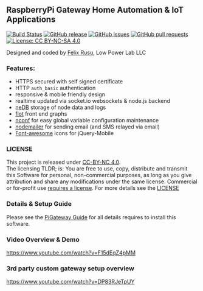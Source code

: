 RaspberryPi Gateway Home Automation & IoT Applications
----------------
[![Build Status](https://app.travis-ci.com/LowPowerLab/RaspberryPi-Gateway.svg)](https://app.travis-ci.com/LowPowerLab/RaspberryPi-Gateway)
[![GitHub release](https://img.shields.io/github/release/LowPowerLab/RaspberryPi-Gateway.svg)](https://github.com/LowPowerLab/RaspberryPi-Gateway)
[![GitHub issues](https://img.shields.io/github/issues/LowPowerLab/RaspberryPi-Gateway.svg)](https://github.com/LowPowerLab/RaspberryPi-Gateway/issues)
[![GitHub pull requests](https://img.shields.io/github/issues-pr/LowPowerLab/RaspberryPi-Gateway.svg)](https://github.com/LowPowerLab/RaspberryPi-Gateway/pulls)
[![License: CC BY-NC-SA 4.0](https://img.shields.io/badge/License-CC%20BY--NC--SA%204.0-lightgrey.svg)](https://creativecommons.org/licenses/by-nc-sa/4.0/)

Designed and coded by [Felix Rusu](lowpowerlab.com/contact), Low Power Lab LLC
<br/>

### Features:
- HTTPS secured with self signed certificate
- HTTP `auth_basic` authentication
- responsive & mobile friendly design
- realtime updated via socket.io websockets & node.js backend 
- [neDB](https://github.com/louischatriot/nedb) storage of node data and logs
- [flot](http://flotcharts.org/) front end graphs
- [nconf](https://github.com/indexzero/nconf) for easy global variable configuration maintenance
- [nodemailer](https://github.com/andris9/Nodemailer) for sending email (and SMS relayed via email)
- [Font-awesome](http://htmlpreview.github.io/?https://github.com/dotcastle/jquery-mobile-font-awesome/blob/master/index.html) icons for jQuery-Mobile

### LICENSE
This project is released under [CC-BY-NC 4.0](https://creativecommons.org/licenses/by-nc/4.0/).<br/>
The licensing TLDR; is: You are free to use, copy, distribute and transmit this Software for personal, non-commercial purposes, as long as you give attribution and share any modifications under the same license. Commercial or for-profit use [requires a license](https://lowpowerlab.com/contact).
For more details see the [LICENSE](https://github.com/LowPowerLab/RaspberryPi-Gateway/blob/master/LICENSE)

### Details & Setup Guide
Please see the [PiGateway Guide](https://lowpowerlab.com/guide/gateway/) for all details requires to install this software.

### Video Overview & Demo
https://www.youtube.com/watch?v=F15dEqZ4pMM

### 3rd party custom gateway setup overview
https://www.youtube.com/watch?v=DP83RJeTpUY
